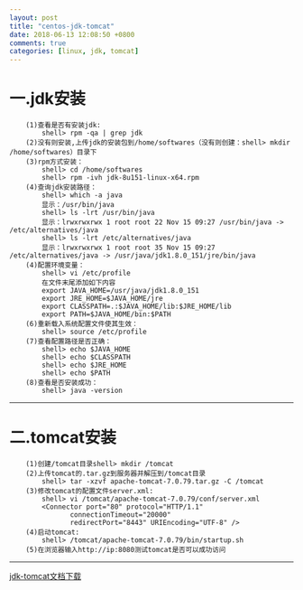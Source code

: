 ```yaml
---
layout: post
title: "centos-jdk-tomcat"
date: 2018-06-13 12:08:50 +0800
comments: true
categories: [linux, jdk, tomcat]
---
```



一.jdk安装
====================
		(1)查看是否有安装jdk:
			shell> rpm -qa | grep jdk
		(2)没有则安装,上传jdk的安装包到/home/softwares（没有则创建：shell> mkdir /home/softwares）目录下
		(3)rpm方式安装：
			shell> cd /home/softwares
			shell> rpm -ivh jdk-8u151-linux-x64.rpm
		(4)查询jdk安装路径：
			shell> which -a java
			显示：/usr/bin/java
			shell> ls -lrt /usr/bin/java
			显示：lrwxrwxrwx 1 root root 22 Nov 15 09:27 /usr/bin/java -> /etc/alternatives/java
			shell> ls -lrt /etc/alternatives/java
			显示：lrwxrwxrwx 1 root root 35 Nov 15 09:27 /etc/alternatives/java -> /usr/java/jdk1.8.0_151/jre/bin/java
		(4)配置环境变量：
			shell> vi /etc/profile
			在文件末尾添加如下内容
			export JAVA_HOME=/usr/java/jdk1.8.0_151
			export JRE_HOME=$JAVA_HOME/jre
			export CLASSPATH=.:$JAVA_HOME/lib:$JRE_HOME/lib
			export PATH=$JAVA_HOME/bin:$PATH
		(6)重新载入系统配置文件使其生效：
			shell> source /etc/profile
		(7)查看配置路径是否正确：
			shell> echo $JAVA_HOME
			shell> echo $CLASSPATH
			shell> echo $JRE_HOME
			shell> echo $PATH
		(8)查看是否安装成功：
			shell> java -version

***

二.tomcat安装
==================================
		(1)创建/tomcat目录shell> mkdir /tomcat
		(2)上传tomcat的.tar.gz到服务器并解压到/tomcat目录
			shell> tar -xzvf apache-tomcat-7.0.79.tar.gz -C /tomcat
		(3)修改tomcat的配置文件server.xml:
			shell> vi /tomcat/apache-tomcat-7.0.79/conf/server.xml
			<Connector port="80" protocol="HTTP/1.1"
	               connectionTimeout="20000"
	               redirectPort="8443" URIEncoding="UTF-8" />
	    (4)启动tomcat:
	    	shell> /tomcat/apache-tomcat-7.0.79/bin/startup.sh
	    (5)在浏览器输入http://ip:8080测试tomcat是否可以成功访问

***

[jdk-tomcat文档下载](/public/file/centos-jdk-tomcat.docx)
